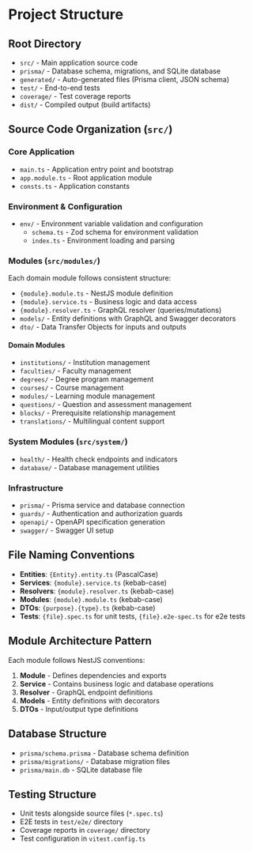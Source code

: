 # Project Structure

## Root Directory

- `src/` - Main application source code
- `prisma/` - Database schema, migrations, and SQLite database
- `generated/` - Auto-generated files (Prisma client, JSON schema)
- `test/` - End-to-end tests
- `coverage/` - Test coverage reports
- `dist/` - Compiled output (build artifacts)

## Source Code Organization (`src/`)

### Core Application

- `main.ts` - Application entry point and bootstrap
- `app.module.ts` - Root application module
- `consts.ts` - Application constants

### Environment & Configuration

- `env/` - Environment variable validation and configuration
  - `schema.ts` - Zod schema for environment validation
  - `index.ts` - Environment loading and parsing

### Modules (`src/modules/`)

Each domain module follows consistent structure:

- `{module}.module.ts` - NestJS module definition
- `{module}.service.ts` - Business logic and data access
- `{module}.resolver.ts` - GraphQL resolver (queries/mutations)
- `models/` - Entity definitions with GraphQL and Swagger decorators
- `dto/` - Data Transfer Objects for inputs and outputs

#### Domain Modules

- `institutions/` - Institution management
- `faculties/` - Faculty management
- `degrees/` - Degree program management
- `courses/` - Course management
- `modules/` - Learning module management
- `questions/` - Question and assessment management
- `blocks/` - Prerequisite relationship management
- `translations/` - Multilingual content support

### System Modules (`src/system/`)

- `health/` - Health check endpoints and indicators
- `database/` - Database management utilities

### Infrastructure

- `prisma/` - Prisma service and database connection
- `guards/` - Authentication and authorization guards
- `openapi/` - OpenAPI specification generation
- `swagger/` - Swagger UI setup

## File Naming Conventions

- **Entities**: `{Entity}.entity.ts` (PascalCase)
- **Services**: `{module}.service.ts` (kebab-case)
- **Resolvers**: `{module}.resolver.ts` (kebab-case)
- **Modules**: `{module}.module.ts` (kebab-case)
- **DTOs**: `{purpose}.{type}.ts` (kebab-case)
- **Tests**: `{file}.spec.ts` for unit tests, `{file}.e2e-spec.ts` for e2e tests

## Module Architecture Pattern

Each module follows NestJS conventions:

1. **Module** - Defines dependencies and exports
2. **Service** - Contains business logic and database operations
3. **Resolver** - GraphQL endpoint definitions
4. **Models** - Entity definitions with decorators
5. **DTOs** - Input/output type definitions

## Database Structure

- `prisma/schema.prisma` - Database schema definition
- `prisma/migrations/` - Database migration files
- `prisma/main.db` - SQLite database file

## Testing Structure

- Unit tests alongside source files (`*.spec.ts`)
- E2E tests in `test/e2e/` directory
- Coverage reports in `coverage/` directory
- Test configuration in `vitest.config.ts`
